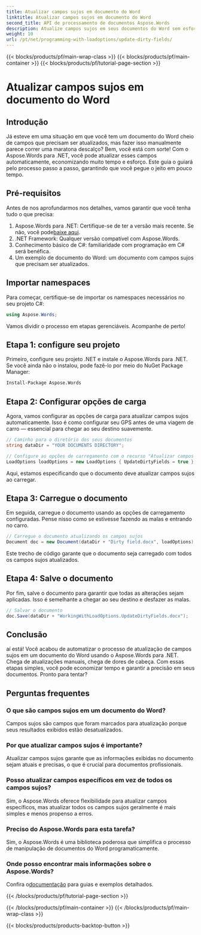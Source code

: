 ```yaml
---
title: Atualizar campos sujos em documento do Word
linktitle: Atualizar campos sujos em documento do Word
second_title: API de processamento de documentos Aspose.Words
description: Atualize campos sujos em seus documentos do Word sem esforço usando o Aspose.Words para .NET com este guia abrangente passo a passo.
weight: 10
url: /pt/net/programming-with-loadoptions/update-dirty-fields/
---
```


{{< blocks/products/pf/main-wrap-class >}}
{{< blocks/products/pf/main-container >}}
{{< blocks/products/pf/tutorial-page-section >}}

# Atualizar campos sujos em documento do Word


## Introdução

Já esteve em uma situação em que você tem um documento do Word cheio de campos que precisam ser atualizados, mas fazer isso manualmente parece correr uma maratona descalço? Bem, você está com sorte! Com o Aspose.Words para .NET, você pode atualizar esses campos automaticamente, economizando muito tempo e esforço. Este guia o guiará pelo processo passo a passo, garantindo que você pegue o jeito em pouco tempo.

## Pré-requisitos

Antes de nos aprofundarmos nos detalhes, vamos garantir que você tenha tudo o que precisa:

1.  Aspose.Words para .NET: Certifique-se de ter a versão mais recente. Se não, você pode[baixe aqui](https://releases.aspose.com/words/net/).
2. .NET Framework: Qualquer versão compatível com Aspose.Words.
3. Conhecimento básico de C#: familiaridade com programação em C# será benéfica.
4. Um exemplo de documento do Word: um documento com campos sujos que precisam ser atualizados.

## Importar namespaces

Para começar, certifique-se de importar os namespaces necessários no seu projeto C#:

```csharp
using Aspose.Words;
```

Vamos dividir o processo em etapas gerenciáveis. Acompanhe de perto!

## Etapa 1: configure seu projeto

Primeiro, configure seu projeto .NET e instale o Aspose.Words para .NET. Se você ainda não o instalou, pode fazê-lo por meio do NuGet Package Manager:

```bash
Install-Package Aspose.Words
```

## Etapa 2: Configurar opções de carga

Agora, vamos configurar as opções de carga para atualizar campos sujos automaticamente. Isso é como configurar seu GPS antes de uma viagem de carro — essencial para chegar ao seu destino suavemente.

```csharp
// Caminho para o diretório dos seus documentos
string dataDir = "YOUR DOCUMENTS DIRECTORY";

// Configure as opções de carregamento com o recurso "Atualizar campos sujos"
LoadOptions loadOptions = new LoadOptions { UpdateDirtyFields = true };
```

Aqui, estamos especificando que o documento deve atualizar campos sujos ao carregar.

## Etapa 3: Carregue o documento

Em seguida, carregue o documento usando as opções de carregamento configuradas. Pense nisso como se estivesse fazendo as malas e entrando no carro.

```csharp
// Carregue o documento atualizando os campos sujos
Document doc = new Document(dataDir + "Dirty field.docx", loadOptions);
```

Este trecho de código garante que o documento seja carregado com todos os campos sujos atualizados.

## Etapa 4: Salve o documento

Por fim, salve o documento para garantir que todas as alterações sejam aplicadas. Isso é semelhante a chegar ao seu destino e desfazer as malas.

```csharp
// Salvar o documento
doc.Save(dataDir + "WorkingWithLoadOptions.UpdateDirtyFields.docx");
```

## Conclusão

aí está! Você acabou de automatizar o processo de atualização de campos sujos em um documento do Word usando o Aspose.Words para .NET. Chega de atualizações manuais, chega de dores de cabeça. Com essas etapas simples, você pode economizar tempo e garantir a precisão em seus documentos. Pronto para tentar?

## Perguntas frequentes

### O que são campos sujos em um documento do Word?
Campos sujos são campos que foram marcados para atualização porque seus resultados exibidos estão desatualizados.

### Por que atualizar campos sujos é importante?
Atualizar campos sujos garante que as informações exibidas no documento sejam atuais e precisas, o que é crucial para documentos profissionais.

### Posso atualizar campos específicos em vez de todos os campos sujos?
Sim, o Aspose.Words oferece flexibilidade para atualizar campos específicos, mas atualizar todos os campos sujos geralmente é mais simples e menos propenso a erros.

### Preciso do Aspose.Words para esta tarefa?
Sim, o Aspose.Words é uma biblioteca poderosa que simplifica o processo de manipulação de documentos do Word programaticamente.

### Onde posso encontrar mais informações sobre o Aspose.Words?
 Confira o[documentação](https://reference.aspose.com/words/net/) para guias e exemplos detalhados.

{{< /blocks/products/pf/tutorial-page-section >}}

{{< /blocks/products/pf/main-container >}}
{{< /blocks/products/pf/main-wrap-class >}}

{{< blocks/products/products-backtop-button >}}
